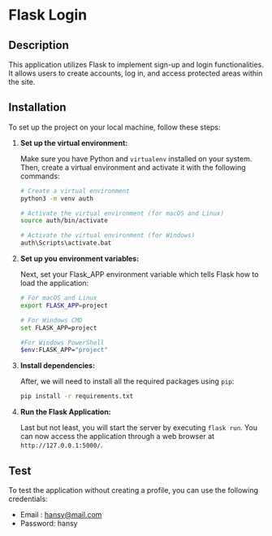 # Flask Login

## Description
This application utilizes Flask to implement sign-up and login functionalities. It allows users to create accounts, log in, and access protected areas within the site.

## Installation

To set up the project on your local machine, follow these steps:

1. **Set up the virtual environment:**
   
   Make sure you have Python and `virtualenv` installed on your system. Then, create a virtual environment and activate it with the following commands:
   
   ```bash
   # Create a virtual environment
   python3 -m venv auth
   
   # Activate the virtual environment (for macOS and Linux)
   source auth/bin/activate
   
   # Activate the virtual environment (for Windows)
   auth\Scripts\activate.bat

2. **Set up you environment variables:**

   Next, set your Flask_APP environment variable which tells Flask how to load the application:

   ```bash
   # For macOS and Linux
   export FLASK_APP=project

   # For Windows CMD
   set FLASK_APP=project

   #For Windows PowerShell
   $env:FLASK_APP="project"

3. **Install dependencies:**

   After, we will need to install all the required packages using `pip`:

   ```bash
   pip install -r requirements.txt

4. **Run the Flask Application:**

   Last but not least, you will start the server by executing `flask run`. You can now access the application through a web browser at `http://127.0.0.1:5000/`.

## Test

To test the application without creating a profile, you can use the following credentials:

- Email : hansy@mail.com
- Password: hansy
